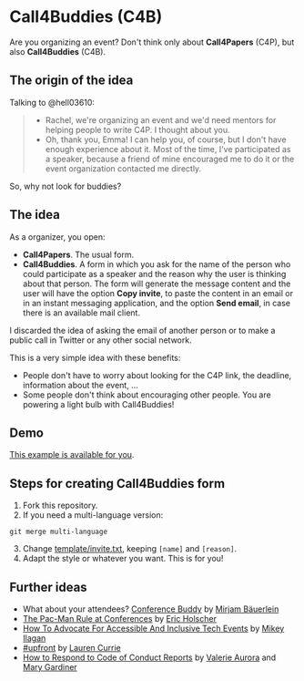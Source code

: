 # Call4Buddies (C4B)

Are you organizing an event? Don't think only about **Call4Papers** (C4P), but also **Call4Buddies** (C4B).

## The origin of the idea

Talking to @hell03610:

> - Rachel, we're organizing an event and we'd need mentors for helping people to write C4P. I thought about you.
> - Oh, thank you, Emma! I can help you, of course, but I don't have enough experience about it. Most of the time, I've participated as a speaker, because a friend of mine encouraged me to do it or the event organization contacted me directly.

So, why not look for buddies?

## The idea

As a organizer, you open:
* **Call4Papers**. The usual form.
* **Call4Buddies**. A form in which you ask for the name of the person who could participate as a speaker and the reason why the user is thinking about that person. The form will generate the message content and the user will have the option **Copy invite**, to paste the content in an email or in an instant messaging application, and the option **Send email**, in case there is an available mail client.

I discarded the idea of asking the email of another person or to make a public call in Twitter or any other social network.

This is a very simple idea with these benefits:
* People don't have to worry about looking for the C4P link, the deadline, information about the event, ...
* Some people don't think about encouraging other people. You are powering a light bulb with Call4Buddies!

## Demo

[This example is available for you](https://rachelcarmena.github.io/call4buddies).

## Steps for creating Call4Buddies form

1. Fork this repository.
2. If you need a multi-language version:
```
git merge multi-language
```
3. Change [template/invite.txt](template/invite.txt), keeping `[name]` and `[reason]`.
4. Adapt the style or whatever you want. This is for you!

## Further ideas

* What about your attendees? [Conference Buddy](https://www.conferencebuddy.io) by [Mirjam Bäuerlein](https://twitter.com/mirjam_diala)
* [The Pac-Man Rule at Conferences](https://www.ericholscher.com/blog/2017/aug/2/pacman-rule-conferences/) by [Eric Holscher](https://twitter.com/ericholscher)
* [How To Advocate For Accessible And Inclusive Tech Events](https://www.24a11y.com/2018/accessible-and-inclusive-tech-events/) by [Mikey Ilagan](https://twitter.com/mikeyil)
* [#upfront](http://weareupfront.com) by [Lauren Currie](http://www.twitter.com/redjotter)
* [How to Respond to Code of Conduct Reports](https://frameshiftconsulting.com/code-of-conduct-book/) by [Valerie Aurora](https://twitter.com/frameshiftllc) and [Mary Gardiner](https://mary.gardiner.id.au)
